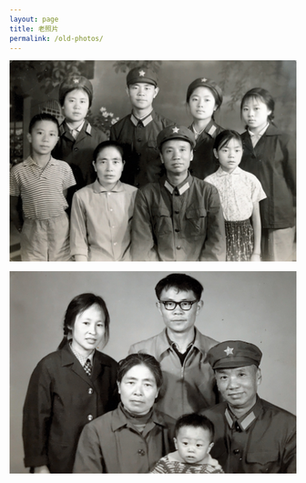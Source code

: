```yaml
---
layout: page
title: 老照片
permalink: /old-photos/
---
```


![](/assets/old-photos/01.jpg)

![](/assets/old-photos/02.jpg)
